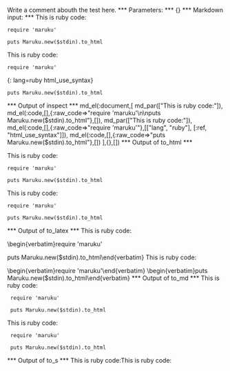 Write a comment abouth the test here.
*** Parameters: ***
{}
*** Markdown input: ***
This is ruby code:

	require 'maruku'
	
	puts Maruku.new($stdin).to_html

This is ruby code:

	require 'maruku'
{: lang=ruby html_use_syntax}
	
	puts Maruku.new($stdin).to_html
*** Output of inspect ***
md_el(:document,[
	md_par(["This is ruby code:"]),
	md_el(:code,[],{:raw_code=>"require 'maruku'\n\nputs Maruku.new($stdin).to_html"},[]),
	md_par(["This is ruby code:"]),
	md_el(:code,[],{:raw_code=>"require 'maruku'"},[["lang", "ruby"], [:ref, "html_use_syntax"]]),
	md_el(:code,[],{:raw_code=>"puts Maruku.new($stdin).to_html"},[])
],{},[])
*** Output of to_html ***
<p>This is ruby code:</p>

<pre><code>require 'maruku'

puts Maruku.new($stdin).to_html</code></pre>

<p>This is ruby code:</p>

<pre class="ruby"><code lang="ruby"><span class="ident">require</span> <span class="punct">'</span><span class="string">maruku</span><span class="punct">'</span></code></pre>

<pre><code>puts Maruku.new($stdin).to_html</code></pre>
*** Output of to_latex ***
This is ruby code:

\begin{verbatim}require 'maruku'

puts Maruku.new($stdin).to_html\end{verbatim}
This is ruby code:

\begin{verbatim}require 'maruku'\end{verbatim}
\begin{verbatim}puts Maruku.new($stdin).to_html\end{verbatim}
*** Output of to_md ***
This is ruby code:

     require 'maruku'
     
     puts Maruku.new($stdin).to_html

This is ruby code:

     require 'maruku'

     puts Maruku.new($stdin).to_html
*** Output of to_s ***
This is ruby code:This is ruby code:
